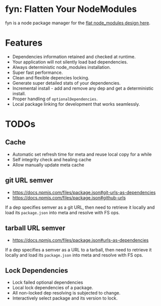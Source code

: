 # fyn: Flatten Your NodeModules

fyn is a node package manager for the [flat node_modules design here].

# Features

* Dependencies information retained and checked at runtime.
* Your application will not silently load bad dependencies.
* Always deterministic node_modules installation.
* Super fast performance.
* Clean and flexible depencies locking.
* Generate super detailed stats of your dependencies.
* Incremental install - add and remove any dep and get a deterministic install.
* Proper handling of `optionalDependencies`.
* Local package linking for development that works seamlessly.

# TODOs

## Cache

* Automatic set refresh time for meta and reuse local copy for a while
* Self integrity check and healing cache
* Allow manually update meta cache

## git URL semver

* <https://docs.npmjs.com/files/package.json#git-urls-as-dependencies>
* <https://docs.npmjs.com/files/package.json#github-urls>

If a dep specifies semver as a git URL, then need to retrieve it locally and load its `package.json` into meta and resolve with FS ops.

## tarball URL semver

* <https://docs.npmjs.com/files/package.json#urls-as-dependencies>

If a dep specifies a semver as a URL to a tarball, then need to retrieve it locally and load its `package.json` into meta and resolve with FS ops.

## Lock Dependencies

* Lock failed optional dependencies
* Local lock dependencies of a package.
* All non-locked dep resolving is subjected to change.
* Interactively select package and its version to lock.

[flat node_modules design here]: https://github.com/jchip/node-flat-module
